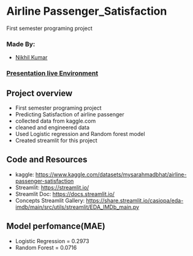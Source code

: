 # Airline Passenger_Satisfaction
First semester programing project

### Made By:
 * [Nikhil Kumar](https://github.com/NikhilSingh45612/Airline_Passenger_Satisfaction.git)


### [Presentation live Environment](http://192.168.0.112:8501)

## Project overview
* First semester programing project
* Predicting Satisfaction of airline passenger
* collected data from kaggle.com
* cleaned and engineered data
* Used Logistic regression and Random forest model 
* Created streamlit for this project

## Code and Resources
* kaggle: https://www.kaggle.com/datasets/mysarahmadbhat/airline-passenger-satisfaction
* Streamlit: https://streamlit.io/
* Streamlit Doc: https://docs.streamlit.io/
* Concepts Streamlit Gallery: https://share.streamlit.io/casiopa/eda-imdb/main/src/utils/streamlit/EDA_IMDb_main.py    

## Model perfomance(MAE)
* Logistic Regression = 0.2973
* Random Forest = 0.0716
